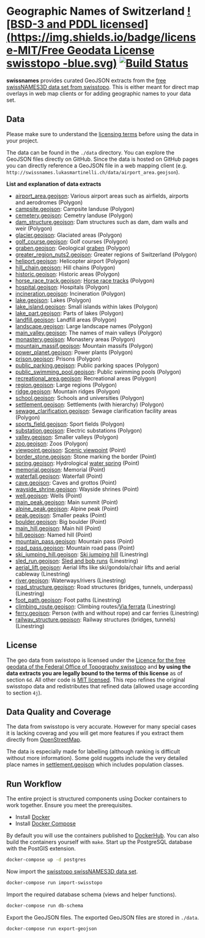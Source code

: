 # Geographic Names of Switzerland [![BSD-3 and PDDL licensed](https://img.shields.io/badge/license-MIT/Free Geodata License swisstopo -blue.svg)](https://github.com/lukasmartinelli/swissnames#license) [![Build Status](https://travis-ci.org/lukasmartinelli/swissnames.svg?branch=gh-pages)](https://travis-ci.org/lukasmartinelli/swissnames) 

**swissnames** provides curated GeoJSON extracts from the [free swissNAMES3D data set from swisstopo](https://shop.swisstopo.admin.ch/products/landscape/names3D).
This is either meant for direct map overlays in web map clients or for adding geographic names to your data set.

## Data

Please make sure to understand the [licensing terms](#license) before using the data in your project.

The data can be found in the `./data` directory. You can explore the GeoJSON files directly on GitHub.
Since the data is hosted on GitHub pages you can directly reference a GeoJSON file
in a web mapping client (e.g. `http://swissnames.lukasmartinelli.ch/data/airport_area.geojson`).

**List and explanation of data extracts**

- [airport_area.geojson](/data/airport_area.geojson): Various airport areas such as airfields, airports and aerodromes (Polygon)
- [campsite.geojson](/data/campsite.geojson): Campsite landuse (Polygon)
- [cemetery.geojson](/data/cemetery.geojson): Cemetry landuse (Polygon)
- [dam_structure.geojson](/data/dam_structure.geojson): Dam structures such as dam, dam walls and weir (Polygon)
- [glacier.geojson](/data/glacier.geojson):  Glaciated areas (Polygon)
- [golf_course.geojson](/data/golf_course.geojson): Golf courses (Polygon)
- [graben.geojson](/data/graben.geojson): Geological [graben](https://en.wikipedia.org/wiki/Graben) (Polygon)
- [greater_region_nuts2.geojson](/data/greater_region_nuts2.geojson): Greater regions of Switzerland (Polygon)
- [heliport.geojson](/data/heliport.geojson): Helicopter airport (Polygon)
- [hill_chain.geojson](/data/hill_chain.geojson): Hill chains (Polygon)
- [historic.geojson](/data/historic.geojson): Historic areas (Polygon)
- [horse_race_track.geojson](/data/horse_race_track.geojson): [Horse race tracks](https://en.wikipedia.org/wiki/Horse_racing) (Polygon)
- [hospital.geojson](/data/hospital.geojson): Hospitals (Polygon)
- [incineration.geojson](/data/incineration.geojson): Incineration (Polygon)
- [lake.geojson](/data/lake.geojson): Lakes (Polygon)
- [lake_island.geojson](/data/lake_island.geojson): Small islands within lakes (Polygon)
- [lake_part.geojson](/data/lake_part.geojson): Parts of lakes (Polygon)
- [landfill.geojson](/data/landfill.geojson): Landfill areas (Polygon)
- [landscape.geojson](/data/landscape.geojson): Large landscape names (Polygon)
- [main_valley.geojson](/data/main_valley.geojson): The names of main valleys (Polygon)
- [monastery.geojson](/data/monastery.geojson): Monastery areas (Polygon)
- [mountain_massif.geojson](/data/mountain_massif.geojson): Mountain massifs (Polygon)
- [power_planet.geojson](/data/power_planet.geojson): Power plants (Polygon)
- [prison.geojson](/data/prison.geojson): Prisons (Polygon)
- [public_parking.geojson](/data/public_parking.geojson): Public parking spaces (Polygon)
- [public_swimming_pool.geojson](/data/public_swimming_pool.geojson): Public swimming pools (Polygon)
- [recreational_area.geojson](/data/recreational_area.geojson): Recreational areas (Polygon)
- [region.geojson](/data/region.geojson): Large regions (Polygon)
- [ridge.geojson](/data/ridge.geojson): Mountain ridges (Polygon)
- [school.geojson](/data/school.geojson): Schools and universities (Polygon)
- [settlement.geojson](/data/settlement.geojson): Settlements (with hierarchy) (Polygon)
- [sewage_clarification.geojson](/data/sewage_clarification.geojson): Sewage clarification facility areas (Polygon)
- [sports_field.geojson](/data/sports_field.geojson): Sport fields (Polygon)
- [substation.geojson](/data/substation.geojson): Electric substations (Polygon)
- [valley.geojson](/data/valley.geojson): Smaller valleys (Polygon)
- [zoo.geojson](/data/zoo.geojson): Zoos (Polygon)
- [viewpoint.geojson](/data/viewpoint.geojson): [Scenic viewpoint](https://en.wikipedia.org/wiki/Overlook) (Point)
- [border_stone.geojson](/data/border_stone.geojson): Stone marking the border (Point)
- [spring.geojson](/data/spring.geojson): Hydrological [water spring](https://en.wikipedia.org/wiki/Spring_(hydrology)) (Point)
- [memorial.geojson](/data/memorial.geojson): Memorial (Point)
- [waterfall.geojson](/data/waterfall.geojson): Waterfall (Point)
- [cave.geojson](/data/cave.geojson): Caves and grottos (Point)
- [wayside_shrine.geojson](/data/wayside_shrine.geojson): Wayside shrines (Point)
- [well.geojson](/data/well.geojson): Wells (Point)
- [main_peak.geojson](/data/main_peak.geojson): Main summit (Point)
- [alpine_peak.geojson](/data/alpine_peak.geojson): Alpine peak (Point)
- [peak.geojson](/data/peak.geojson): Smaller peaks (Point)
- [boulder.geojson](/data/boulder.geojson): Big boulder (Point)
- [main_hill.geojson](/data/main_hill.geojson): Main hill (Point)
- [hill.geojson](/data/hill.geojson): Named hill (Point)
- [mountain_pass.geojson](/data/mountain_pass.geojson): Mountain pass (Point)
- [road_pass.geojson](/data/road_pass.geojson): Mountain road pass (Point)
- [ski_jumping_hill.geojson](/data/ski_jumping_hill.geojson): [Ski jumping hill](https://en.wikipedia.org/wiki/Ski_jumping_hill) (Linestring)
- [sled_run.geojson](/data/sled_run.geojson): [Sled and bob runs](https://en.wikipedia.org/wiki/Toboggan) (Linestring)
- [aerial_lift.geojson](/data/aerial_lift.geojson): Aerial lifts like ski/gondola/chair lifts and aerial cableway (Linestring)
- [river.geojson](/data/river.geojson): Waterways/rivers (Linestring)
- [road_structure.geojson](/data/road_structure.geojson): Road structures (bridges, tunnels, underpass) (Linestring)
- [foot_path.geojson](/data/foot_path.geojson): Foot paths (Linestring)
- [climbing_route.geojson](/data/climbing_route.geojson): Climbing routes/[Via ferrata](https://en.wikipedia.org/wiki/Via_ferrata) (Linestring)
- [ferry.geojson](/data/ferry.geojson): Person (with and without rope) and car ferries (Linestring)
- [railway_structure.geojson](/data/railway_structure.geojson): Railway structures (bridges, tunnels) (Linestring)

## License

The geo data from swisstopo is licensed under the [Licence for the free geodata of the Federal Office of Topography swisstopo](LICENSE-GEODATA) and **by using the data extracts you are legally bound to the terms of this license** as of section `6d`.
All other code is [MIT licensed](LICENSE). This repo refines the original swisstopo data and redistributes that refined data (allowed usage according to section `4j`).

## Data Quality and Coverage

The data from swisstopo is very accurate. However for many special cases it is lacking coverag and you will get more features if you extract them directly from [OpenStreetMap](https://openstreetmap.org).

The data is especially made for labelling (although ranking is difficult without more information). Some gold nuggets include the very detailed place names in [settlement.geojson](/data/settlement.geojson) which includes population classes.

## Run Workflow

The entire project is structured components using Docker containers
to work together. Ensure you meet the prerequisites.

- Install [Docker](https://docs.docker.com/engine/installation/)
- Install [Docker Compose](https://docs.docker.com/compose/install/)

By default you will use the containers published to [DockerHub](https://hub.docker.com/u/naturalearthtiles/).
You can also build the containers yourself with `make`.
Start up the PostgreSQL database with the PostGIS extension.

```bash
docker-compose up -d postgres
```

Now import the [swisstopo swissNAMES3D data set](http://www.mont-terri.ch/internet/swisstopo/en/home/products/landscape/swissNAMES3D.html).

```bash
docker-compose run import-swisstopo
```

Import the required database schema (views and helper functions).

```bash
docker-compose run db-schema
```

Export the GeoJSON files. The exported GeoJSON files are stored in `./data`.

```bash
docker-compose run export-geojson
```
